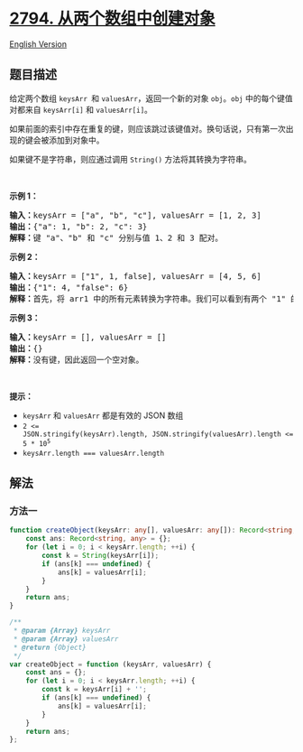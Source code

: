 # [2794. 从两个数组中创建对象](https://leetcode.cn/problems/create-object-from-two-arrays)

[English Version](/solution/2700-2799/2794.Create%20Object%20from%20Two%20Arrays/README_EN.md)

## 题目描述

<!-- 这里写题目描述 -->

<p>给定两个数组 <code>keysArr </code>和 <code>valuesArr</code>，返回一个新的对象 <code>obj</code>。<code>obj</code> 中的每个键值对都来自 <code>keysArr[i]</code> 和 <code>valuesArr[i]</code>。</p>

<p>如果前面的索引中存在重复的键，则应该跳过该键值对。换句话说，只有第一次出现的键会被添加到对象中。</p>

<p>如果键不是字符串，则应通过调用 <code>String()</code> 方法将其转换为字符串。</p>

<p>&nbsp;</p>

<p><strong class="example">示例 1：</strong></p>

<pre>
<b>输入：</b>keysArr = ["a", "b", "c"], valuesArr = [1, 2, 3]
<b>输出：</b>{"a": 1, "b": 2, "c": 3}
<b>解释：</b>键 "a"、"b" 和 "c" 分别与值 1、2 和 3 配对。
</pre>

<p><strong class="example">示例 2：</strong></p>

<pre>
<b>输入：</b>keysArr = ["1", 1, false], valuesArr = [4, 5, 6]
<b>输出：</b>{"1": 4, "false": 6}
<b>解释：</b>首先，将 arr1 中的所有元素转换为字符串。我们可以看到有两个 "1" 的出现。使用第一次出现 "1" 的关联值：4。
</pre>

<p><strong class="example">示例 3：</strong></p>

<pre>
<b>输入：</b>keysArr = [], valuesArr = []
<b>输出：</b>{}
<b>解释：</b>没有键，因此返回一个空对象。
</pre>

<p>&nbsp;</p>

<p><strong>提示：</strong></p>

<ul>
	<li><code>keysArr</code> 和 <code>valuesArr</code> 都是有效的 JSON 数组</li>
	<li><code>2 &lt;= JSON.stringify(keysArr).length,&nbsp;JSON.stringify(valuesArr).length &lt;= 5 * 10<sup>5</sup></code></li>
	<li><code>keysArr.length === valuesArr.length</code></li>
</ul>

## 解法

### 方法一

<!-- tabs:start -->

```ts
function createObject(keysArr: any[], valuesArr: any[]): Record<string, any> {
    const ans: Record<string, any> = {};
    for (let i = 0; i < keysArr.length; ++i) {
        const k = String(keysArr[i]);
        if (ans[k] === undefined) {
            ans[k] = valuesArr[i];
        }
    }
    return ans;
}
```

```js
/**
 * @param {Array} keysArr
 * @param {Array} valuesArr
 * @return {Object}
 */
var createObject = function (keysArr, valuesArr) {
    const ans = {};
    for (let i = 0; i < keysArr.length; ++i) {
        const k = keysArr[i] + '';
        if (ans[k] === undefined) {
            ans[k] = valuesArr[i];
        }
    }
    return ans;
};
```

<!-- tabs:end -->

<!-- end -->
